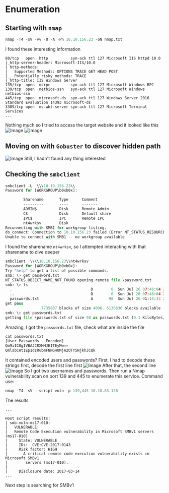 # Enumeration 
## Starting with `nmap`
```python
nmap -T4 -sV -vv -O -A -Pn 10.10.156.23 -oN nmap.txt
```
I found these interesting information
```note
80/tcp   open  http          syn-ack ttl 127 Microsoft IIS httpd 10.0
|_http-server-header: Microsoft-IIS/10.0
| http-methods: 
|   Supported Methods: OPTIONS TRACE GET HEAD POST
|_  Potentially risky methods: TRACE
|_http-title: IIS Windows Server
135/tcp  open  msrpc         syn-ack ttl 127 Microsoft Windows RPC
139/tcp  open  netbios-ssn   syn-ack ttl 127 Microsoft Windows netbios-ssn
445/tcp  open  microsoft-ds  syn-ack ttl 127 Windows Server 2016 Standard Evaluation 14393 microsoft-ds
3389/tcp open  ms-wbt-server syn-ack ttl 127 Microsoft Terminal Services
...
```
Nothing much so I tried to access the target website and it looked like this
![Image](https://github.com/user-attachments/assets/552a041d-659e-4f11-8a09-6ba308a64185)
![Image](https://github.com/user-attachments/assets/cc79aad6-1a22-4c2b-8b18-8974be3f515c)
## Moving on with `Gobuster` to discover hidden path
![Image](https://github.com/user-attachments/assets/afe7677f-45d4-4170-a24e-7d13ee8075e2)
Still, I hadn't found any thing interested
## Checking the `smbclient`
```python
smbclient -L  \\\10.10.156.23\\        
Password for [WORKGROUP\b0xb0x]:

        Sharename       Type      Comment
        ---------       ----      -------
        ADMIN$          Disk      Remote Admin
        C$              Disk      Default share
        IPC$            IPC       Remote IPC
        nt4wrksv        Disk      
Reconnecting with SMB1 for workgroup listing.
do_connect: Connection to 10.10.156.23 failed (Error NT_STATUS_RESOURCE_NAME_NOT_FOUND)
Unable to connect with SMB1 -- no workgroup available
```
I found the sharename `nt4wrksv`, so I attempted interacting with that sharename to dive deeper

```python
smbclient  \\\\10.10.156.23\\nt4wrksv
Password for [WORKGROUP\b0xb0x]:
Try "help" to get a list of possible commands.
smb: \> get password.txt
NT_STATUS_OBJECT_NAME_NOT_FOUND opening remote file \password.txt
smb: \> ls
  .                                   D        0  Sun Jul 26 07:46:04 2020
  ..                                  D        0  Sun Jul 26 07:46:04 2020
  passwords.txt                       A       98  Sun Jul 26 01:15:33 2020
get pass
                7735807 blocks of size 4096. 5136836 blocks available
smb: \> get passwords.txt
getting file \passwords.txt of size 98 as passwords.txt (0.1 KiloBytes/sec) (average 0.1 KiloBytes/sec)
```

Amazing, I got the `passwords.txt` file, check what are inside the file
```python
cat passwords.txt
[User Passwords - Encoded]
Qm9iIC0gIVBAJCRXMHJEITEyMw==
QmlsbCAtIEp1dzRubmFNNG40MjA2OTY5NjkhJCQk
```
It contained encoded users and passwords? First, I had to decode these strings first, decode the first line first
![Image](https://github.com/user-attachments/assets/01642ed9-32f0-43e8-8976-74854344c8b0)
After that, the second line
![Image](https://github.com/user-attachments/assets/926570d5-e8e9-4e90-8e52-f7a08b95b9fa)
So I got two usernames and passwords.
Then run a Nmap vulnerability scan on port 139 and 445 to enumerate this service. Command use:
```python
nmap -T4 -sV --script vuln -p 139,445 10.10.83.126
```
The results
```note
...

Host script results:
| smb-vuln-ms17-010: 
|   VULNERABLE:
|   Remote Code Execution vulnerability in Microsoft SMBv1 servers (ms17-010)
|     State: VULNERABLE
|     IDs:  CVE:CVE-2017-0143
|     Risk factor: HIGH
|       A critical remote code execution vulnerability exists in Microsoft SMBv1
|        servers (ms17-010).
|           
|     Disclosure date: 2017-03-14
...
```
Next step is searching for SMBv1 
